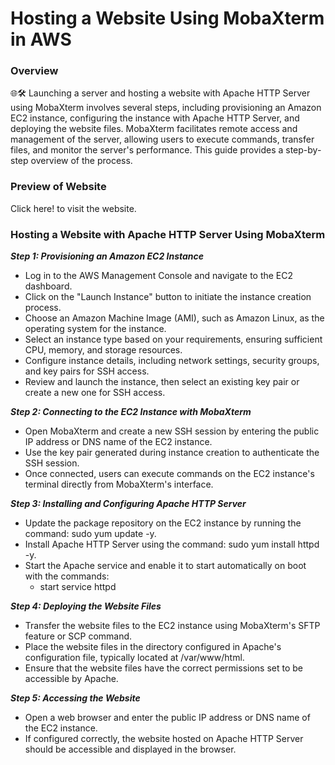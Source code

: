 # Hosting a Website Using MobaXterm in AWS

### Overview
🌐🛠️ Launching a server and hosting a website with Apache HTTP Server using MobaXterm involves several steps, including provisioning an Amazon EC2 instance, configuring the instance with Apache HTTP Server, and deploying the website files. MobaXterm facilitates remote access and management of the server, allowing users to execute commands, transfer files, and monitor the server's performance. This guide provides a step-by-step overview of the process.

### Preview of Website
Click here! to visit the website.

### Hosting a Website with Apache HTTP Server Using MobaXterm

***Step 1: Provisioning an Amazon EC2 Instance***
- Log in to the AWS Management Console and navigate to the EC2 dashboard.
- Click on the "Launch Instance" button to initiate the instance creation process.
- Choose an Amazon Machine Image (AMI), such as Amazon Linux, as the operating system for the instance.
- Select an instance type based on your requirements, ensuring sufficient CPU, memory, and storage resources.
- Configure instance details, including network settings, security groups, and key pairs for SSH access.
- Review and launch the instance, then select an existing key pair or create a new one for SSH access.
  
***Step 2: Connecting to the EC2 Instance with MobaXterm***
- Open MobaXterm and create a new SSH session by entering the public IP address or DNS name of the EC2 instance.
- Use the key pair generated during instance creation to authenticate the SSH session.
- Once connected, users can execute commands on the EC2 instance's terminal directly from MobaXterm's interface.

***Step 3: Installing and Configuring Apache HTTP Server***
- Update the package repository on the EC2 instance by running the command: sudo yum update -y.
- Install Apache HTTP Server using the command: sudo yum install httpd -y.
- Start the Apache service and enable it to start automatically on boot with the commands:
    - start service httpd

***Step 4: Deploying the Website Files***
- Transfer the website files to the EC2 instance using MobaXterm's SFTP feature or SCP command.
- Place the website files in the directory configured in Apache's configuration file, typically located at /var/www/html.
- Ensure that the website files have the correct permissions set to be accessible by Apache.

***Step 5: Accessing the Website***
- Open a web browser and enter the public IP address or DNS name of the EC2 instance.
- If configured correctly, the website hosted on Apache HTTP Server should be accessible and displayed in the browser.
